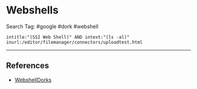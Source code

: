 # Webshells

Search Tag: #google #dork #webshell

```
intitle:"(SSI Web Shell)" AND intext:"(ls -al)"
inurl:/editor/filemanager/connectors/uploadtest.html
```

---
## References

- [WebshellDorks](https://github.com/ObayAlbadri/WebshellDorks)
